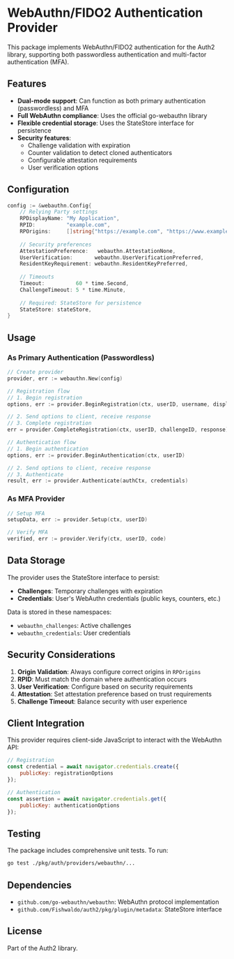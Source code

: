 # WebAuthn/FIDO2 Authentication Provider

This package implements WebAuthn/FIDO2 authentication for the Auth2 library, supporting both passwordless authentication and multi-factor authentication (MFA).

## Features

- **Dual-mode support**: Can function as both primary authentication (passwordless) and MFA
- **Full WebAuthn compliance**: Uses the official go-webauthn library
- **Flexible credential storage**: Uses the StateStore interface for persistence
- **Security features**:
  - Challenge validation with expiration
  - Counter validation to detect cloned authenticators
  - Configurable attestation requirements
  - User verification options

## Configuration

```go
config := &webauthn.Config{
    // Relying Party settings
    RPDisplayName: "My Application",
    RPID:          "example.com",
    RPOrigins:     []string{"https://example.com", "https://www.example.com"},
    
    // Security preferences
    AttestationPreference:   webauthn.AttestationNone,
    UserVerification:       webauthn.UserVerificationPreferred,
    ResidentKeyRequirement: webauthn.ResidentKeyPreferred,
    
    // Timeouts
    Timeout:          60 * time.Second,
    ChallengeTimeout: 5 * time.Minute,
    
    // Required: StateStore for persistence
    StateStore: stateStore,
}
```

## Usage

### As Primary Authentication (Passwordless)

```go
// Create provider
provider, err := webauthn.New(config)

// Registration flow
// 1. Begin registration
options, err := provider.BeginRegistration(ctx, userID, username, displayName)

// 2. Send options to client, receive response
// 3. Complete registration
err = provider.CompleteRegistration(ctx, userID, challengeID, response)

// Authentication flow
// 1. Begin authentication
options, err := provider.BeginAuthentication(ctx, userID)

// 2. Send options to client, receive response
// 3. Authenticate
result, err := provider.Authenticate(authCtx, credentials)
```

### As MFA Provider

```go
// Setup MFA
setupData, err := provider.Setup(ctx, userID)

// Verify MFA
verified, err := provider.Verify(ctx, userID, code)
```

## Data Storage

The provider uses the StateStore interface to persist:

- **Challenges**: Temporary challenges with expiration
- **Credentials**: User's WebAuthn credentials (public keys, counters, etc.)

Data is stored in these namespaces:
- `webauthn_challenges`: Active challenges
- `webauthn_credentials`: User credentials

## Security Considerations

1. **Origin Validation**: Always configure correct origins in `RPOrigins`
2. **RPID**: Must match the domain where authentication occurs
3. **User Verification**: Configure based on security requirements
4. **Attestation**: Set attestation preference based on trust requirements
5. **Challenge Timeout**: Balance security with user experience

## Client Integration

This provider requires client-side JavaScript to interact with the WebAuthn API:

```javascript
// Registration
const credential = await navigator.credentials.create({
    publicKey: registrationOptions
});

// Authentication
const assertion = await navigator.credentials.get({
    publicKey: authenticationOptions
});
```

## Testing

The package includes comprehensive unit tests. To run:

```bash
go test ./pkg/auth/providers/webauthn/...
```

## Dependencies

- `github.com/go-webauthn/webauthn`: WebAuthn protocol implementation
- `github.com/Fishwaldo/auth2/pkg/plugin/metadata`: StateStore interface

## License

Part of the Auth2 library.